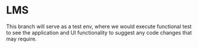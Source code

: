 # LMS

This branch will serve as a test env, where we would execute functional test to see the application and UI functionality to suggest any code changes that may require.
